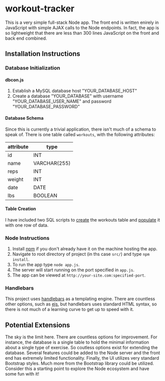 # workout-tracker

This is a very simple full-stack Node app. The front end is written enirely in JavaScript with simple AJAX calls to the Node endpoints. In fact, the app is so lightweight that there are less than 300 lines JavaScript on the front and back end combined.

## Installation Instructions

### Database Initialization
#### dbcon.js
1) Establish a MySQL database host "YOUR_DATABASE_HOST"
2) Create a database "YOUR_DATABASE" with username "YOUR_DATABASE_USER_NAME" and password "YOUR_DATABASE_PASSWORD"

#### Database Schema
Since this is currently a trivial application, there isn't much of a schema to speak of. There is one table called ```workouts```, with the following attributes:

attribute | type
--------- | ----
id | INT
name | VARCHAR(255)
reps | INT
weight | INT
date | DATE
lbs | BOOLEAN

#### Table Creation
I have included two SQL scripts to [create](/sql/table_creation.sql) the workouts table and [populate](/sql/table_insertions.sql) it with one row of data.

### Node Instructions
1) Install [npm](https://www.npmjs.com/) if you don't already have it on the machine hosting the app.
2) Navigate to root directory of project (in ths case ```src/```) and type ```npm install```.
3) To run the app type ```node app.js```.
4) The server will start running on the port specified in ```app.js```.
5) The app can be viewed at ```http://your-site.com:specified-port```.

### Handlebars
This project uses [handlebars](https://handlebarsjs.com/) as a templating engine. There are countless other options, such as [ejs](http://ejs.co/), but handlebars uses standard HTML syntax, so there is not much of a learning curve to get up to speed with it.


## Potential Extensions
The sky is the limit here. There are countless options for improvement. For instance, the database is a single table to hold the minimal information about a single type of exercise. So coutless options exist for extending the database. Several features could be added to the Node server and the front end has extremely limited functionality. Finally, the UI utilizes very standard Bootstrap styles. Much more from the Bootstrap library could be utilized. Consider this a starting point to explore the Node ecosystem and have some fun with it!

